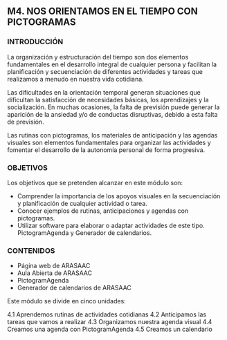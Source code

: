 ## M4. NOS ORIENTAMOS EN EL TIEMPO CON PICTOGRAMAS

### INTRODUCCIÓN

La organización y estructuración del tiempo son dos elementos fundamentales en el desarrollo integral de cualquier persona y facilitan la planificación y secuenciación de diferentes actividades y tareas que realizamos a menudo en nuestra vida cotidiana.

Las dificultades en la orientación temporal generan situaciones que dificultan la satisfacción de necesidades básicas, los aprendizajes y la socialización. En muchas ocasiones, la falta de previsión puede generar la aparición de la ansiedad y/o de conductas disruptivas, debido a esta falta de previsión.

Las rutinas con pictogramas, los materiales de anticipación y las agendas visuales son elementos fundamentales para organizar las actividades y fomentar el desarrollo de la autonomía personal de forma progresiva.

### OBJETIVOS

Los objetivos que se pretenden alcanzar en este módulo son:

-   Comprender la importancia de los apoyos visuales en la secuenciación y planificación de cualquier actividad o tarea.   
-   Conocer ejemplos de rutinas, anticipaciones y agendas con pictogramas. 
-   Utilizar software para elaborar o adaptar actividades de este tipo. PictogramAgenda y Generador de calendarios.

### CONTENIDOS

-   Página web de ARASAAC
-   Aula Abierta de ARASAAC
-   PictogramAgenda
-   Generador de calendarios de ARASAAC

Este módulo se divide en cinco unidades:

4.1 Aprendemos rutinas de actividades cotidianas
4.2 Anticipamos las tareas que vamos a realizar
4.3 Organizamos nuestra agenda visual
4.4 Creamos una agenda con PictogramAgenda
4.5 Creamos un calendario
